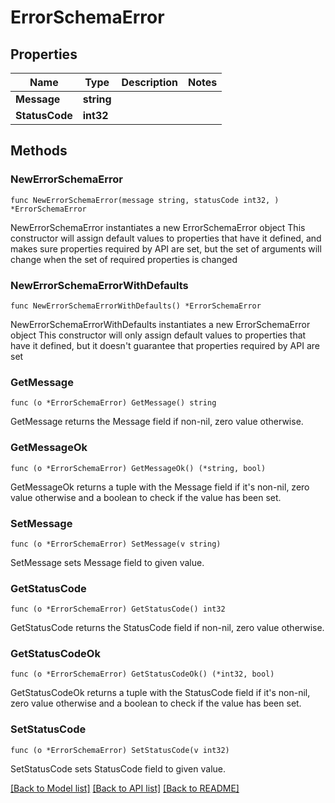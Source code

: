 # ErrorSchemaError

## Properties

Name | Type | Description | Notes
------------ | ------------- | ------------- | -------------
**Message** | **string** |  | 
**StatusCode** | **int32** |  | 

## Methods

### NewErrorSchemaError

`func NewErrorSchemaError(message string, statusCode int32, ) *ErrorSchemaError`

NewErrorSchemaError instantiates a new ErrorSchemaError object
This constructor will assign default values to properties that have it defined,
and makes sure properties required by API are set, but the set of arguments
will change when the set of required properties is changed

### NewErrorSchemaErrorWithDefaults

`func NewErrorSchemaErrorWithDefaults() *ErrorSchemaError`

NewErrorSchemaErrorWithDefaults instantiates a new ErrorSchemaError object
This constructor will only assign default values to properties that have it defined,
but it doesn't guarantee that properties required by API are set

### GetMessage

`func (o *ErrorSchemaError) GetMessage() string`

GetMessage returns the Message field if non-nil, zero value otherwise.

### GetMessageOk

`func (o *ErrorSchemaError) GetMessageOk() (*string, bool)`

GetMessageOk returns a tuple with the Message field if it's non-nil, zero value otherwise
and a boolean to check if the value has been set.

### SetMessage

`func (o *ErrorSchemaError) SetMessage(v string)`

SetMessage sets Message field to given value.


### GetStatusCode

`func (o *ErrorSchemaError) GetStatusCode() int32`

GetStatusCode returns the StatusCode field if non-nil, zero value otherwise.

### GetStatusCodeOk

`func (o *ErrorSchemaError) GetStatusCodeOk() (*int32, bool)`

GetStatusCodeOk returns a tuple with the StatusCode field if it's non-nil, zero value otherwise
and a boolean to check if the value has been set.

### SetStatusCode

`func (o *ErrorSchemaError) SetStatusCode(v int32)`

SetStatusCode sets StatusCode field to given value.



[[Back to Model list]](../README.md#documentation-for-models) [[Back to API list]](../README.md#documentation-for-api-endpoints) [[Back to README]](../README.md)


